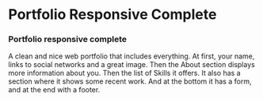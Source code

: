 # Portfolio Responsive Complete
### Portfolio responsive complete
A clean and nice web portfolio that includes everything. At first, your name, links to social networks and a great image. Then the About section displays more information about you. Then the list of Skills it offers. It also has a section where it shows some recent work. And at the bottom it has a form, and at the end with a footer.

